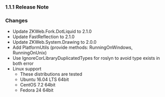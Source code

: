 ﻿### 1.1.1 Release Note

### Changes

- Update ZKWeb.Fork.DotLiquid to 2.1.0 
- Update FastReflection to 2.1.0
- Update ZKWeb.System.Drawing to 2.0.0
- Add PlatformUtils (provide methods: RunningOnWindows, RunningOnUnix)
- Use IgnoreCorLibraryDuplicatedTypes for roslyn to avoid type exists in both error
- Linux support
	- These distributions are tested
	- Ubuntu 16.04 LTS 64bit
	- CentOS 7.2 64bit
	- Fedora 24 64bit
